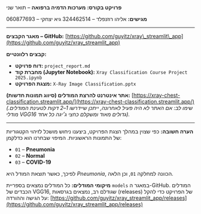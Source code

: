 **פרויקט בקורס:**
**מערכות הדמיה ברפואה** – תואר שני

**מגישים:**
אליהו רוזנפלד – 324462514
גיא יצחקי – 060877693

---

**מאגר הקבצים – GitHub:**
[https://github.com/guyitz/xray\_streamlit\_app](https://github.com/guyitz/xray_streamlit_app)

**קבצים רלוונטיים:**

* **דוח פרויקט:** `project_report.md`
* **מחברת קוד (Jupyter Notebook):** `Xray Classification Course Project 2025.ipynb`
* **מצגת הפרויקט:** `X-Ray Image Classification.pptx`

**אתר אינטרנט להרצת המודלים (סיווג תמונות חדשות):**
[https://xray-chest-classification.streamlit.app/](https://xray-chest-classification.streamlit.app/)
*(שימו לב: אם האתר לא היה פעיל לאחרונה, ייתכן שיידרשו 1–2 דקות לטעינת המודלים. מודלי VGG16 גדולים מאוד ומשקלם כחצי ג׳יגה כל אחד).*

---

**הערה חשובה:**
כפי שצוין במהלך הצגת הפרויקט, ביצענו ניחוש מושכל לזיהוי הקטגוריות של התמונות הראשוניות. המיפוי שבחרנו הוא כדלקמן:

* `01` – **Pneumonia**
* `02` – **Normal**
* `03` – **COVID-19**

לפיכך, כאשר תוצאת המודל היא *Pneumonia*, הכוונה למחלקה `01`, וכן הלאה.

**מיקומי המודלים:**
כל המודלים נמצאים בספריית `models` במאגר ה-GitHub. המודלים הכבדים של VGG16, שגודלם רב, נמצאים בגרסאות (releases) של הפרויקט כדי להקל על הגישה וההורדה:
[https://github.com/guyitz/xray_streamlit_app/releases](https://github.com/guyitz/xray_streamlit_app/releases)